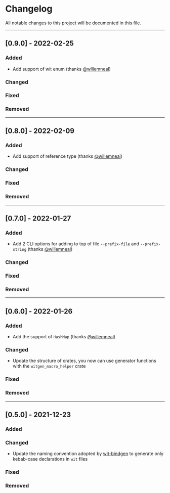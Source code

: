 # Changelog

All notable changes to this project will be documented in this file.

---
## [0.9.0] - 2022-02-25
### Added
- Add support of wit enum (thanks [@willemneal](https://github.com/willemneal))
### Changed
### Fixed
### Removed

---
## [0.8.0] - 2022-02-09
### Added
- Add support of reference type (thanks [@willemneal](https://github.com/willemneal))
### Changed
### Fixed
### Removed

---
## [0.7.0] - 2022-01-27
### Added
- Add 2 CLI options for adding to top of file `--prefix-file` and `--prefix-string` (thanks [@willemneal](https://github.com/willemneal))
### Changed
### Fixed
### Removed

---
## [0.6.0] - 2022-01-26
### Added
- Add the support of `HashMap` (thanks [@willemneal](https://github.com/willemneal))
### Changed
- Update the structure of crates, you now can use generator functions with the `witgen_macro_helper` crate
### Fixed
### Removed

---
## [0.5.0] - 2021-12-23
### Added
### Changed
- Update the naming convention adopted by [wit-bindgen](https://github.com/bytecodealliance/wit-bindgen/pull/119) to generate only kebab-case declarations in `wit` files
### Fixed
### Removed
